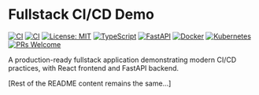 # Fullstack CI/CD Demo

[![CI](https://github.com/Rishirandhawa/fullstack-cicd-demo/actions/workflows/frontend.yml/badge.svg)](https://github.com/Rishirandhawa/fullstack-cicd-demo/actions/workflows/frontend.yml)
[![CI](https://github.com/Rishirandhawa/fullstack-cicd-demo/actions/workflows/backend.yml/badge.svg)](https://github.com/Rishirandhawa/fullstack-cicd-demo/actions/workflows/backend.yml)
[![License: MIT](https://img.shields.io/badge/License-MIT-yellow.svg)](https://opensource.org/licenses/MIT)
[![TypeScript](https://img.shields.io/badge/TypeScript-Ready-blue.svg)](https://www.typescriptlang.org/)
[![FastAPI](https://img.shields.io/badge/FastAPI-Ready-green.svg)](https://fastapi.tiangolo.com/)
[![Docker](https://img.shields.io/badge/Docker-Ready-blue.svg)](https://www.docker.com/)
[![Kubernetes](https://img.shields.io/badge/Kubernetes-Ready-blue.svg)](https://kubernetes.io/)
[![PRs Welcome](https://img.shields.io/badge/PRs-welcome-brightgreen.svg?style=flat-square)](http://makeapullrequest.com)

A production-ready fullstack application demonstrating modern CI/CD practices, with React frontend and FastAPI backend.

[Rest of the README content remains the same...]